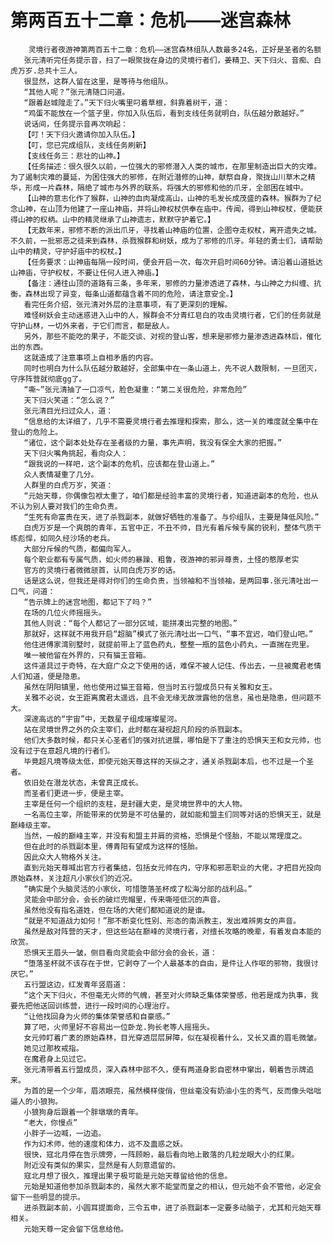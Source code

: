 # 第两百五十二章：危机——迷宫森林
        灵境行者夜游神第两百五十二章：危机——迷宫森林组队人数最多24名，正好是圣者的名额
       张元清听完任务提示音，扫了一眼聚拢在身边的灵境行者们，姜精卫、天下归火、音痴、白虎万岁.总共十三人。
       很显然，这群人留在这里，是等待与他组队。
       “其他人呢？”张元清随口问道。
       “跟着赵城隍走了。”天下归火嘴里叼着草根，斜靠着树干，道：
       “鸡蛋不能放在一个篮子里，你加入队伍后，看到支线任务就明白，队伍越分散越好。”
       说话间，任务提示音再次响起：
       【叮！天下归火邀请你加入队伍。】
       【叮，您已完成组队，支线任务刷新】
       【支线任务三：悲壮的山神。】
       【任务描述：很久很久以前，一位强大的邪修潜入人类的城市，在那里制造出巨大的灾难。为了遏制灾难的蔓延，为困住强大的邪修，在附近潜修的山神，献祭自身，聚拢山川草木之精华，形成一片森林，隔绝了城市与外界的联系，将强大的邪修和他的爪牙，全部困在城中。
       【山神的意志化作了猴群，山神的血肉凝成高山，山神的毛发长成茂盛的森林。猴群为了纪念山神，在山顶为他建了一座山神庙，并将山神权杖供奉在庙中。传闻，得到山神权杖，便能获得山神的权柄。山中的精灵继承了山神遗志，默默守护着它。】
       【无数年来，邪修不断的派出爪牙，寻找着山神庙的位置，企图夺走权杖，离开遗失之城。不久前，一批邪恶之徒来到森林，杀戮猴群和树妖，成为了邪修的爪牙。年轻的勇士们，请帮助山中的精灵，守护好庙中的权杖。】
       【任务要求：山神庙每隔一段时间，便会开启一次，每次开启时间60分钟。请沿着山道抵达山神庙，守护权杖，不要让任何人进入神庙。】
       【备注：通往山顶的道路有三条，多年来，邪修的力量渗透进了森林，与山神之力纠缠、抗衡，森林出现了异变，每条山道都蕴含着不同的危险，请注意安全。】
       看完任务介绍，张元清对外层的注意事项，有了更深刻的理解。
       难怪树妖会主动迷惑进入山中的人，猴群会不分青红皂白的攻击灵境行者，它们的任务就是守护山林，一切外来者，于它们而言，都是敌人。
       另外，那些不能吃的果子，不能交谈、对视的登山客，想来是邪修力量渗透进森林后，催化出的东西。
       这就造成了注意事项上自相矛盾的内容。
       同时也明白为什么队伍越分散越好，全部集中在一条山道上，先不说人数限制，一旦团灭，守序阵营就彻底gg了。
       “嘶~”张元清抽了一口凉气，脸色凝重：“第二关很危险，非常危险”
       天下归火笑道：“怎么说？”
       张元清目光扫过众人，道：
       “信息给的太详细了，几乎不需要灵境行者去推理和探索，那么，这一关的难度就全集中在登山的危险上。
       “诸位，这个副本处处存在圣者级的力量，事先声明，我没有保全大家的把握。”
       天下归火嘴角挑起，看向众人：
       “跟我说的一样吧，这个副本的危机，应该都在登山道上。”
       众人表情凝重了几分。
       人群里的白虎万岁，笑道：
       “元始天尊，你偶像包袱太重了，咱们都是经验丰富的灵境行者，知道进副本的危险，也从不认为别人要对我们的生命负责。
       “生死有命富贵在天，进了杀戮副本，就做好牺牲的准备了。与伱组队，主要是降低风险。”
       白虎万岁是一个爽朗的青年，五官中正，不丑不帅，目光有着斥候专属的锐利，整体气质干练彪悍，如同久经沙场的老兵。
       大部分斥候的气质，都偏向军人。
       每个职业都有专属气质，如火师的暴躁、粗鲁，夜游神的邪异尊贵，土怪的憨厚老实
       官方的灵境行者微微颔首，认同白虎万岁的话。
       话是这么说，但我还是得对你们的生命负责，当领袖和不当领袖，是两回事.张元清吐出一口气，问道：
       “告示牌上的迷宫地图，都记下了吗？”
       在场的几位火师摇摇头。
       其他人则说：“每个人都记了一部分区域，能拼凑出完整的地图。”
       那就好，这样就不用我开启“超脑”模式了张元清吐出一口气，“事不宜迟，咱们登山吧。”
       他住进傅家湾别墅时，就提前带上了蓝色药丸，整整一瓶的蓝色小药丸，一直揣在兜里。
       唯一被他留在外界的，只有猫王音箱。
       这件道具过于奇特，在大庭广众之下使用的话，难保不被人记住、传出去，一旦被魔君老情人们知道，便是隐患。
       虽然在阴阳镇里，他也使用过猫王音箱，但当时五行盟成员只有关雅和女王。
       关雅不必说，女王距离魔君太遥远，且不会无缘无故泄露他的信息，虽也是隐患，但问题不大。
       深邃高远的“宇宙”中，无数星子组成璀璨星河。
       站在灵境世界之外的众主宰们，此时都在凝视超凡阶段的杀戮副本。
       他们大多数时候，都只关心圣者们的强对抗进展，哪怕是下了重注的恐惧天王和女元帅，也没有过于在意超凡境的行者们。
       毕竟超凡境等级太低，即使元始天尊这样的天纵之才，通关杀戮副本后，也不过是一个圣者。
       依旧处在潜龙状态，未曾真正成长。
       而圣者们更进一步，便是主宰。
       主宰是任何一个组织的支柱，是封疆大吏，是灵境世界中的大人物。
       一名高位主宰，所能带来的优势是不可估量的，就如能和盟主们同等对话的恐惧天王，就是巅峰级主宰。
       当然，一般的巅峰主宰，并没有和盟主并肩的资格，恐惧是个怪胎，不能以常理度之。
       但在此时的杀戮副本里，傅青阳有望成为这样的怪胎。
       因此众大人物格外关注。
       直到元始天尊喊出官方行者集结，包括女元帅在内，守序和邪恶职业的大佬，才把目光投向原始森林，关注超凡小家伙们的近况。
       “确实是个头脑灵活的小家伙，可惜堕落圣杯成了松海分部的战利品。”
       灵能会中部分会，会长的破烂兜帽里，传来嘶哑低沉的声音。
       虽然他没有指名道姓，但在场的大佬们都知道说的是谁。
       “就是不知道战力如何！”那不断变化性别、形态的南派教主，发出难辨男女的声音。
       虽然是敌对阵营的天才，但这些站在巅峰的灵境行者，对擅长攻略的晚辈，有着发自本能的欣赏。
       恐惧天王眉头一皱，侧目看向灵能会中部分会的会长，道：
       “堕落圣杯就不该存在于世，它剥夺了一个人最基本的自由，是件让人作呕的邪物，我很讨厌它。”
       五行盟这边，红发青年竖眉道：
       “这个天下归火，不但毫无火师的气魄，甚至对火师缺乏集体荣誉感，他若是成为执事，我要先把他送回训练营，进行一段时间的心理治疗。
       “让他找回身为火师的集体荣誉感和自豪感。”
       算了吧，火师里好不容易出一位卧龙.狗长老等人摇摇头。
       女元帅盯着广袤的原始森林，目光穿透层层屏障，似在凝视着什么，又长又直的眉毛微皱。
       她见过那枚戒指。
       在魔君身上见过它。
       张元清带着五行盟成员，深入森林中部不久，便有两道身影自密林中窜出，朝着告示牌追来。
       为首的是一个少年，眉浓眼亮，虽然模样俊俏，但丝毫没有奶油小生的秀气，反而像头咄咄逼人的小狼狗。
       小狼狗身后跟着一个胖墩墩的青年。
       “老大，你慢点”
       小胖子一边喊，一边追。
       作为幻术师，他的速度和体力，远不及蛊惑之妖。
       很快，寇北月停在告示牌旁，一阵顾盼，最后看向地上散落的几粒龙眼大小的红果。
       附近没有类似的果实，显然是有人刻意遗留的。
       寇北月想了很久，推理出果子极可能是元始天尊留给他的信息。
       元始是知道他参加杀戮副本的，虽然大家不能堂而皇之的相认，但元始不会不管他，必定会留下一些明显的提示。
       进杀戮副本前，小圆耳提面命，三令五申，进了杀戮副本一定要多动脑子，尤其和元始天尊相关。
       元始天尊一定会留下信息给他。